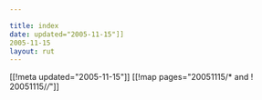 ```yaml
---

title: index
date: updated="2005-11-15"]]
2005-11-15
layout: rut
---
```


[[!meta updated="2005-11-15"]]
[[!map pages="20051115/* and ! 20051115/*/*"]]
